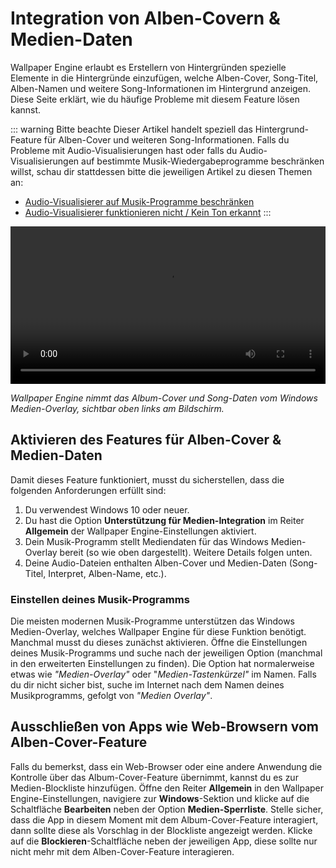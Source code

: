 # Integration von Alben-Covern & Medien-Daten

Wallpaper Engine erlaubt es Erstellern von Hintergründen spezielle Elemente in die Hintergründe einzufügen, welche Alben-Cover, Song-Titel, Alben-Namen und weitere Song-Informationen im Hintergrund anzeigen. Diese Seite erklärt, wie du häufige Probleme mit diesem Feature lösen kannst.

::: warning
Bitte beachte Dieser Artikel handelt speziell das Hintergrund-Feature für Alben-Cover und weiteren Song-Informationen. Falls du Probleme mit Audio-Visualisierungen hast oder falls du Audio-Visualisierungen auf bestimmte Musik-Wiedergabeprogramme beschränken willst, schau dir stattdessen bitte die jeweiligen Artikel zu diesen Themen an:

* [Audio-Visualisierer auf Musik-Programme beschränken](/audio/limittomusicplayer)
* [Audio-Visualisierer funktionieren nicht / Kein Ton erkannt](/audio/audiodetection)
:::

<video width="100%" controls autoplay loop>
  <source src="/videos/media_controls.mp4" type="video/mp4">
  Dein Browser unterstützt das Video-Tag nicht.
</video>

*Wallpaper Engine nimmt das Album-Cover und Song-Daten vom Windows Medien-Overlay, sichtbar oben links am Bildschirm.*

## Aktivieren des Features für Alben-Cover & Medien-Daten

Damit dieses Feature funktioniert, musst du sicherstellen, dass die folgenden Anforderungen erfüllt sind:

1. Du verwendest Windows 10 oder neuer.
2. Du hast die Option **Unterstützung für Medien-Integration** im Reiter **Allgemein** der Wallpaper Engine-Einstellungen aktiviert.
3. Dein Musik-Programm stellt Mediendaten für das Windows Medien-Overlay bereit (so wie oben dargestellt). Weitere Details folgen unten.
4. Deine Audio-Dateien enthalten Alben-Cover und Medien-Daten (Song-Titel, Interpret, Alben-Name, etc.).

### Einstellen deines Musik-Programms

Die meisten modernen Musik-Programme unterstützen das Windows Medien-Overlay, welches Wallpaper Engine für diese Funktion benötigt. Manchmal musst du dieses zunächst aktivieren. Öffne die Einstellungen deines Musik-Programms und suche nach der jeweiligen Option (manchmal in den erweiterten Einstellungen zu finden). Die Option hat normalerweise etwas wie *"Medien-Overlay"* oder "*Medien-Tastenkürzel"* im Namen. Falls du dir nicht sicher bist, suche im Internet nach dem Namen deines Musikprogramms, gefolgt von *"Medien Overlay"*.

## Ausschließen von Apps wie Web-Browsern vom Alben-Cover-Feature

Falls du bemerkst, dass ein Web-Browser oder eine andere Anwendung die Kontrolle über das Album-Cover-Feature übernimmt, kannst du es zur Medien-Blockliste hinzufügen. Öffne den Reiter **Allgemein** in den Wallpaper Engine-Einstellungen, navigiere zur **Windows**-Sektion und klicke auf die Schaltfläche **Bearbeiten** neben der Option **Medien-Sperrliste**. Stelle sicher, dass die App in diesem Moment mit dem Album-Cover-Feature interagiert, dann sollte diese als Vorschlag in der Blockliste angezeigt werden. Klicke auf die **Blockieren**-Schaltfläche neben der jeweiligen App, diese sollte nur nicht mehr mit dem Alben-Cover-Feature interagieren.